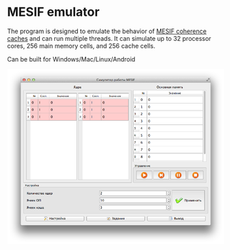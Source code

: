 # MESIF emulator

The program is designed to emulate the behavior of [MESIF coherence caches](https://en.wikipedia.org/wiki/MESIF_protocol) and can run multiple threads. It can simulate up to 32 processor cores, 256 main memory cells, and 256 cache cells.

Can be built for Windows/Mac/Linux/Android

![](./doc/main_window.png)